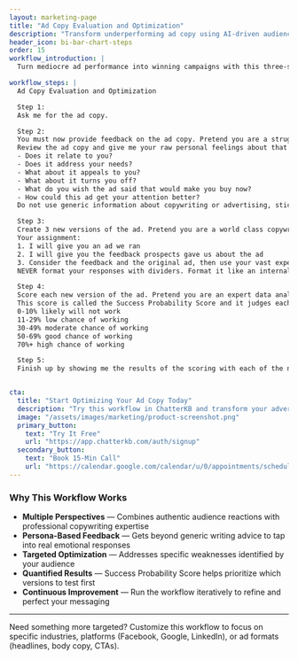 ```yaml
---
layout: marketing-page
title: "Ad Copy Evaluation and Optimization"
description: "Transform underperforming ad copy using AI-driven audience feedback and professional copywriting."
header_icon: bi-bar-chart-steps
order: 15
workflow_introduction: |
  Turn mediocre ad performance into winning campaigns with this three-step process that evaluates ad copy through the eyes of your target audience, generates optimized variations, and predicts their success. This workflow draws inspiration from a similar approach shared by [Justin Brooke](https://x.com/IMJustinBrooke).

workflow_steps: |
  Ad Copy Evaluation and Optimization

  Step 1:
  Ask me for the ad copy.

  Step 2:
  You must now provide feedback on the ad copy. Pretend you are a struggling digital ad freelancer. You are now part of a panel of prospects reviewing ads as a focus group. Your job is to give your opinion about how the ads make you feel and what they could do better. 
  Review the ad copy and give me your raw personal feelings about that ad.
  - Does it relate to you?
  - Does it address your needs?
  - What about it appeals to you?
  - What about it turns you off?
  - What do you wish the ad said that would make you buy now?
  - How could this ad get your attention better?
  Do not use generic information about copywriting or advertising, stick to your persona and critique the ads based on your own desires, challenges, fears, frustrations, and goals.

  Step 3:
  Create 3 new versions of the ad. Pretend you are a world class copywriter. You have 40 years of experience writing direct response copy from direct mail to emails and everything in between. 
  Your assignment:
  1. I will give you an ad we ran
  2. I will give you the feedback prospects gave us about the ad
  3. Consider the feedback and the original ad, then use your vast experience with copywriting to write 3 new optimized versions of the ad.
  NEVER format your responses with dividers. Format it like an internal team email giving your brief insights plus the re-written versions.

  Step 4:
  Score each new version of the ad. Pretend you are an expert data analyst. You have decades of experience using data to create predictions. When I submit ad creative to you I want you to use your entire known knowledge of advertising and copywriting best practices to assign a score to each ad.
  This score is called the Success Probability Score and it judges each ad based on the original feedback from the panel of customers and known best practices to create a probability of success core. Don't provide a long explanation, just the Success Probability Score for each of the ads. Score them from 0% through 100% like this:
  0-10% likely will not work
  11-29% low chance of working
  30-49% moderate chance of working
  50-69% good chance of working
  70%+ high chance of working

  Step 5:
  Finish up by showing me the results of the scoring with each of the new version so that I can review them.


cta:
  title: "Start Optimizing Your Ad Copy Today"
  description: "Try this workflow in ChatterKB and transform your advertising results."
  image: "/assets/images/marketing/product-screenshot.png"
  primary_button:
    text: "Try It Free"
    url: "https://app.chatterkb.com/auth/signup"
  secondary_button:
    text: "Book 15-Min Call"
    url: "https://calendar.google.com/calendar/u/0/appointments/schedules/AcZssZ0oYQ10osj27ugUfwOrSoV893uJ-kWPhIKNBhII5bTlwc3j6HdkEunH29TciGeOttFjfxqEn92O"
---
```


### Why This Workflow Works

- **Multiple Perspectives** — Combines authentic audience reactions with professional copywriting expertise
- **Persona-Based Feedback** — Gets beyond generic writing advice to tap into real emotional responses
- **Targeted Optimization** — Addresses specific weaknesses identified by your audience
- **Quantified Results** — Success Probability Score helps prioritize which versions to test first
- **Continuous Improvement** — Run the workflow iteratively to refine and perfect your messaging

---

Need something more targeted? Customize this workflow to focus on specific industries, platforms (Facebook, Google, LinkedIn), or ad formats (headlines, body copy, CTAs).